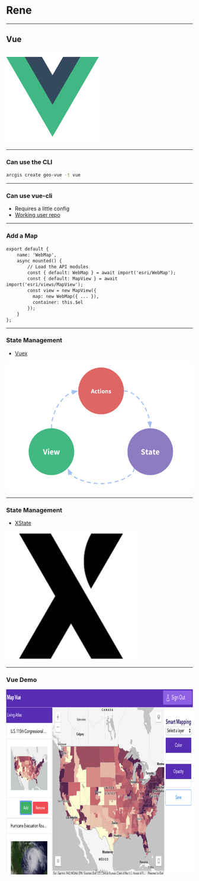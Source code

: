 <!-- .slide: data-background="./../common/slides/section.jpg" -->

# Rene

----

<!-- .slide: data-background="./../common/slides/section.jpg" -->

## Vue

<img alt="Vue" src="../common/images/vue-logo.png" class="transparent" height="250" />

----

### Can use the CLI

```sh
arcgis create geo-vue -t vue
```

----

### Can use vue-cli

* Requires a little config
* [Working user repo](https://github.com/crackernutter/arcgis-webpack-vue-calcite)

----

### Add a Map

```tsx
export default {
    name: 'WebMap',
    async mounted() {
        // Load the API modules
        const { default: WebMap } = await import('esri/WebMap');
        const { default: MapView } = await import('esri/views/MapView');
        const view = new MapView({
          map: new WebMap({ ... }),
          container: this.$el
        });
    }
};
```

----

### State Management

* [Vuex](https://vuex.vuejs.org/)

<img alt="Vuex" src="../common/images/vuex-flow.png" class="transparent" height="350" />

----

### State Management

* [XState](https://xstate.js.org/)

<img alt="XState" src="../common/images/xstate.png" class="transparent" height="350" />

----
<!-- .slide: data-background="./../common/slides/demo.jpg" -->

### Vue Demo

<a href="https://jsapi-map-vue.surge.sh/" target="_blank" rel="noopener">
  <img alt="Map Vue" src="../common/images/mapvue.png" class="transparent" height="500" />
</a>
